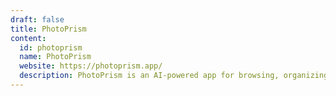 ```yaml
---
draft: false
title: PhotoPrism
content:
  id: photoprism
  name: PhotoPrism
  website: https://photoprism.app/
  description: PhotoPrism is an AI-powered app for browsing, organizing & sharing your photo collection
---
```

